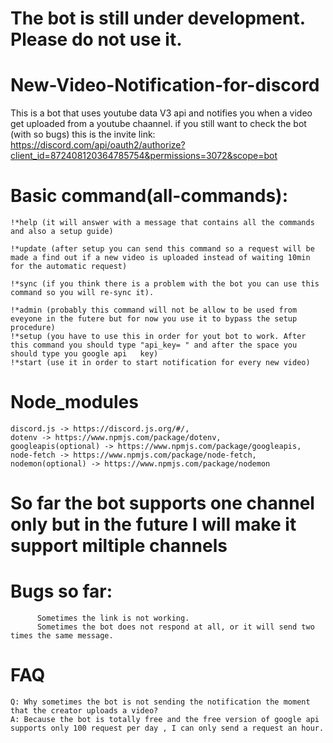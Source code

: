 # The bot is still under development. Please do not use it.

# New-Video-Notification-for-discord
This is a bot that uses youtube data V3 api and notifies you when a video get uploaded from a youtube chaannel.
if you still want to check the bot (with so bugs) this is the invite link: https://discord.com/api/oauth2/authorize?client_id=872408120364785754&permissions=3072&scope=bot

# Basic command(all-commands):
    !*help (it will answer with a message that contains all the commands and also a setup guide)
    
    !*update (after setup you can send this command so a request will be made a find out if a new video is uploaded instead of waiting 10min for the automatic request)
    
    !*sync (if you think there is a problem with the bot you can use this command so you will re-sync it).
    
    !*admin (probably this command will not be allow to be used from eveyone in the futere but for now you use it to bypass the setup procedure)
    !*setup (you have to use this in order for yout bot to work. After this command you should type "api_key= " and after the space you should type you google api   key)
    !*start (use it in order to start notification for every new video)

# Node_modules

    discord.js -> https://discord.js.org/#/,
    dotenv -> https://www.npmjs.com/package/dotenv,
    googleapis(optional) -> https://www.npmjs.com/package/googleapis,
    node-fetch -> https://www.npmjs.com/package/node-fetch,
    nodemon(optional) -> https://www.npmjs.com/package/nodemon

# So far the bot supports one channel only but in the future I will make it support miltiple channels

# Bugs so far:
          Sometimes the link is not working.
          Sometimes the bot does not respond at all, or it will send two times the same message.
       
# FAQ
    Q: Why sometimes the bot is not sending the notification the moment that the creator uploads a video?
    A: Because the bot is totally free and the free version of google api supports only 100 request per day , I can only send a request an hour.
